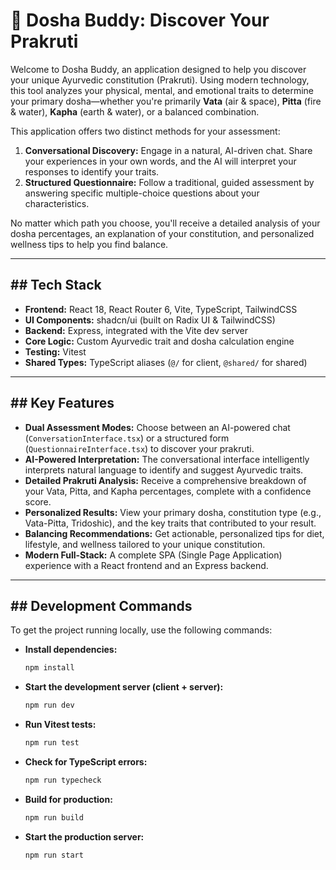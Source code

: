 # 🧘 Dosha Buddy: Discover Your Prakruti

Welcome to Dosha Buddy, an application designed to help you discover your unique Ayurvedic constitution (Prakruti). Using modern technology, this tool analyzes your physical, mental, and emotional traits to determine your primary dosha—whether you're primarily **Vata** (air & space), **Pitta** (fire & water), **Kapha** (earth & water), or a balanced combination.

This application offers two distinct methods for your assessment:
1.  **Conversational Discovery:** Engage in a natural, AI-driven chat. Share your experiences in your own words, and the AI will interpret your responses to identify your traits.
2.  **Structured Questionnaire:** Follow a traditional, guided assessment by answering specific multiple-choice questions about your characteristics.

No matter which path you choose, you'll receive a detailed analysis of your dosha percentages, an explanation of your constitution, and personalized wellness tips to help you find balance.

---

## ## Tech Stack

* **Frontend:** React 18, React Router 6, Vite, TypeScript, TailwindCSS
* **UI Components:** shadcn/ui (built on Radix UI & TailwindCSS)
* **Backend:** Express, integrated with the Vite dev server
* **Core Logic:** Custom Ayurvedic trait and dosha calculation engine
* **Testing:** Vitest
* **Shared Types:** TypeScript aliases (`@/` for client, `@shared/` for shared)

---

## ## Key Features

* **Dual Assessment Modes:** Choose between an AI-powered chat (`ConversationInterface.tsx`) or a structured form (`QuestionnaireInterface.tsx`) to discover your prakruti.
* **AI-Powered Interpretation:** The conversational interface intelligently interprets natural language to identify and suggest Ayurvedic traits.
* **Detailed Prakruti Analysis:** Receive a comprehensive breakdown of your Vata, Pitta, and Kapha percentages, complete with a confidence score.
* **Personalized Results:** View your primary dosha, constitution type (e.g., Vata-Pitta, Tridoshic), and the key traits that contributed to your result.
* **Balancing Recommendations:** Get actionable, personalized tips for diet, lifestyle, and wellness tailored to your unique constitution.
* **Modern Full-Stack:** A complete SPA (Single Page Application) experience with a React frontend and an Express backend.

---

## ## Development Commands

To get the project running locally, use the following commands:

* **Install dependencies:**
    ```bash
    npm install
    ```

* **Start the development server (client + server):**
    ```bash
    npm run dev
    ```

* **Run Vitest tests:**
    ```bash
    npm run test
    ```

* **Check for TypeScript errors:**
    ```bash
    npm run typecheck
    ```

* **Build for production:**
    ```bash
    npm run build
    ```

* **Start the production server:**
    ```bash
    npm run start
    ```

